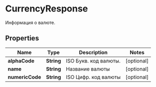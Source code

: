 

# CurrencyResponse

Информация о валюте.
## Properties

Name | Type | Description | Notes
------------ | ------------- | ------------- | -------------
**alphaCode** | **String** | ISO Букв. код валюты. |  [optional]
**name** | **String** | Название валюты |  [optional]
**numericCode** | **String** | ISO Цифр. код валюты |  [optional]



